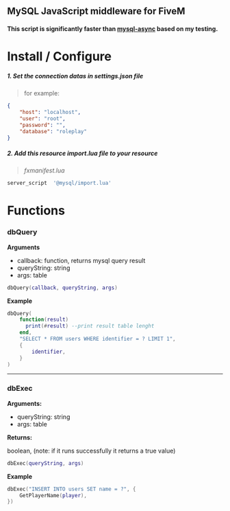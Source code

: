 ## MySQL JavaScript middleware for FiveM

#### This script is significantly faster than [mysql-async](https://github.com/brouznouf/fivem-mysql-async 'mysql-async') based on my testing.

# Install / Configure

##### 1. Set the connection datas in settings.json file

> for example:

```json
{
    "host": "localhost",
    "user": "root",
    "password": "",
    "database": "roleplay"
}
```

##### 2. Add this resource import.lua file to your resource

> _fxmanifest.lua_

```lua
server_script  '@mysql/import.lua'
```

# Functions

### dbQuery

**Arguments**

-   callback: function, returns mysql query result
-   queryString: string
-   args: table

```lua
dbQuery(callback, queryString, args)
```

**Example**

```lua
dbQuery(
	function(result)
	  print(#result) --print result table lenght
	end,
	"SELECT * FROM users WHERE identifier = ? LIMIT 1",
	{
		identifier,
	}
)
```

---

### dbExec

**Arguments:**

-   queryString: string
-   args: table

**Returns:**

boolean, (note: if it runs successfully it returns a true value)

```lua
dbExec(queryString, args)
```

**Example**

```lua
dbExec("INSERT INTO users SET name = ?", {
	GetPlayerName(player),
})
```

